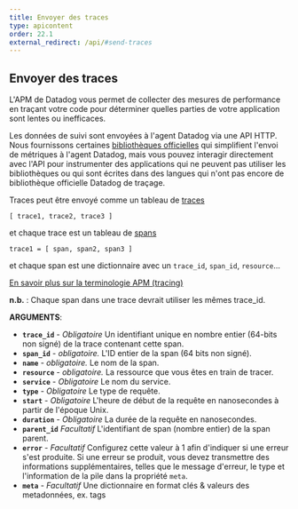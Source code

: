 ```yaml
---
title: Envoyer des traces
type: apicontent
order: 22.1
external_redirect: /api/#send-traces
---
```


## Envoyer des traces
L'APM de Datadog vous permet de collecter des mesures de performance en traçant votre code pour déterminer quelles parties de votre application sont lentes ou inefficaces.

Les données de suivi sont envoyées à l'agent Datadog via une API HTTP. Nous fournissons certaines [bibliothèques officielles][1] qui simplifient l'envoi de métriques à l'agent Datadog, mais vous pouvez interagir directement avec l'API pour instrumenter des applications qui ne peuvent pas utiliser les bibliothèques ou qui sont écrites dans des langues qui n'ont pas encore de bibliothèque officielle Datadog de traçage.

Traces peut être envoyé comme un tableau de [traces][2] 
```
[ trace1, trace2, trace3 ]
```

et chaque trace est un tableau de [spans][3]
```
trace1 = [ span, span2, span3 ]
```

et chaque span est une dictionnaire avec un `trace_id`, `span_id`, `resource`…

[En savoir plus sur la terminologie APM (tracing)][4]

**n.b.** : Chaque span dans une trace devrait utiliser les mêmes trace_id.

**ARGUMENTS**:

*   **`trace_id`** - _Obligatoire_  Un identifiant unique en nombre entier (64-bits non signé) de la trace contenant cette span.
*   **`span_id`** - _obligatoire._ L'ID entier de la span (64 bits non signé).
*   **`name`** - _obligatoire._ Le nom de la span.
*   **`resource`** - _obligatoire._ La ressource que vous êtes en train de tracer.
*   **`service`** - _Obligatoire_ Le nom du service.
*   **`type`** - _Obligatoire_ Le type de requête.
*   **`start`** - _Obligatoire_ L'heure de début de la requête en nanosecondes à partir de l'époque Unix.
*   **`duration`** - _Obligatoire_ La durée de la requête en nanosecondes.
*   **`parent_id`** _Facultatif_ L'identifiant de span (nombre entier) de la span parent.
*   **`error`** - _Facultatif_ Configurez cette valeur à 1 afin d'indiquer si une erreur s'est produite. Si une erreur se produit, vous devez transmettre des informations supplémentaires, telles que le message d'erreur, le type et l'information de la pile dans la propriété `meta`.
*   **`meta`** - _Facultatif_ Une dictionnaire en format clés & valeurs des metadonnées, ex. tags

[1]: /tracing/#instrument-your-application
[2]: /tracing/visualization/trace
[3]: /tracing/visualization/trace/#spans
[4]: /tracing/visualization/services_list/
